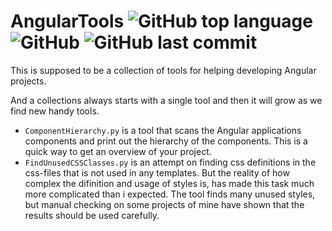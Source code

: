 # AngularTools ![GitHub top language](https://img.shields.io/github/languages/top/CoderAllan/AngularTools.svg) ![GitHub](https://img.shields.io/github/license/CoderAllan/AngularTools.svg) ![GitHub last commit](https://img.shields.io/github/last-commit/CoderAllan/AngularTools.svg)

This is supposed to be a collection of tools for helping developing Angular projects.

And a collections always starts with a single tool and then it will grow as we find new handy tools.

* `ComponentHierarchy.py` is a tool that scans the Angular applications components and print out the hierarchy of the components. This is a quick way to get an overview of your project.
* `FindUnusedCSSClasses.py` is an attempt on finding css definitions in the css-files that is not used in any templates. But the reality of how complex the difinition and usage of styles is, has made this task much more complicated than i expected. The tool finds many unused styles, but manual checking on some projects of mine have shown that the results should be used carefully.
